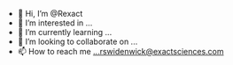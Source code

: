 - 👋 Hi, I’m @Rexact
- 👀 I’m interested in ...
- 🌱 I’m currently learning ...
- 💞️ I’m looking to collaborate on ...
- 📫 How to reach me ...rswidenwick@exactsciences.com

<!---
Rexact/Rexact is a ✨ special ✨ repository because its `README.md` (this file) appears on your GitHub profile.
You can click the Preview link to take a look at your changes.
--->
